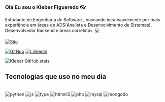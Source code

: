### Olá Eu sou o Kleber Figueredo 👓

Estudante de Engenharia de Software , buscando incansavelmente por mais experiência em áreas de ADS(Analista e Desenvolvimento de Sistemas), Desenvolvedor Backend e áreas correlatas. 💻

[![Site](https://img.shields.io/website?label=biokleberdev.com&style=for-the-badge&url=https://kleberfdev.github.io/Bio/)](https://kleberfdev.github.io/Bio/)

[![GitHub](https://img.shields.io/badge/GitHub-100000?style=for-the-badge&logo=github&logoColor=white)]()
[![Linkedin](https://img.shields.io/badge/LinkedIn-0077B5?style=for-the-badge&logo=linkedin&logoColor=white)]()

![Kleber GitHub stats](https://github-readme-stats.vercel.app/api?username=kleberfdev&show_icons=true&theme=dracula)
<br>

## Tecnologias que uso no meu dia
<div style = "display: inline_block"></br>
    <img align= "center" alt="python" src="https://img.shields.io/badge/Python-3776AB?style=for-the-badge&logo=python&logoColor=white">
    <img align= "center" alt="js" src="https://img.shields.io/badge/JavaScript-F7DF1E?style=for-the-badge&logo=javascript&logoColor=black">
    <img align= "center" alt="type" src="https://img.shields.io/badge/TypeScript-007ACC?style=for-the-badge&logo=typescript&logoColor=white">
    <img align= "center" alt="htmml5" src="https://img.shields.io/badge/HTML5-E34F26?style=for-the-badge&logo=html5&logoColor=white">
    <img align= "center" alt="php" src="https://img.shields.io/badge/PHP-777BB4?style=for-the-badge&logo=php&logoColor=white">
    <img align= "center" alt="mysql" src="https://img.shields.io/badge/MySQL-00000F?style=for-the-badge&logo=mysql&logoColor=white">
    <img align= "center" alt="mongodb" src="https://img.shields.io/badge/MongoDB-4EA94B?style=for-the-badge&logo=mongodb&logoColor=white">

</div>
